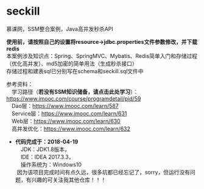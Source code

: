 # seckill
慕课网，SSM整合案例，Java高并发秒杀API<br/>

**使用前，请按照自己的设置将resource->jdbc.properties文件参数修改，并下载redis**<br/>
本案例涉及知识点：Spring、SpringMVC、Mybatis、Redis简单入门和存储过程（优化高并发）、md5加密的简单用法（生成秒杀接口）<br/>
存储过程和建表sql已分别写在schema和seckill.sql文件中<br/>

参考资料：<br/>
&emsp;学习路径（**若没有SSM知识储备，请点击此处学习**）：https://www.imooc.com/course/programdetail/pid/59<br/>
&emsp;Dao层：https://www.imooc.com/learn/587<br/>
&emsp;Service层：https://www.imooc.com/learn/631<br/>
&emsp;Web层：https://www.imooc.com/learn/630<br/>
&emsp;高并发优化：https://www.imooc.com/learn/632<br/>

- **代码完成于：2018-04-19**<br/>
  &emsp;JDK：JDK1.8版本，<br/>
  &emsp;IDE：IDEA 2017.3.3，<br/>
  &emsp;操作系统为：Windows10<br/>
  因为该项目完成时间有点久远，很多坑都已经忘记了，sorry，但运行没有问题，有兴趣的可关注我其他仓库！！！

